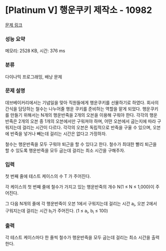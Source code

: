 # [Platinum V] 행운쿠키 제작소 - 10982 

[문제 링크](https://www.acmicpc.net/problem/10982) 

### 성능 요약

메모리: 2528 KB, 시간: 376 ms

### 분류

다이나믹 프로그래밍, 배낭 문제

### 문제 설명

<p>데브베이커리에서는 기념일을 맞아 직원들에게 행운쿠키를 선물하기로 하였다. 회사의 간식을 담당하는 철수는 나누어줄 행운 쿠키를 준비하는 역할을 맡게 되었다. 행운쿠키를 만들기 위해서는 N개의 행운반죽을 2개의 오븐을 이용해 구워야 한다. 각각의 행운반죽은 2개의 오븐 중 1개의 오븐에서만 구워져야 하며, 어떤 오븐에서 굽는지에 따라 구워지는데 걸리는 시간이 다르다. 각각의 오븐은 독립적으로 반죽을 구울 수 있으며, 오븐에 반죽을 넣거나 빼는데 걸리는 시간은 없다고 가정하자.</p>

<p>철수는 행운반죽을 모두 구워야 퇴근을 할 수 있다고 한다. 철수가 최대한 빨리 퇴근을 할 수 있도록 행운반죽을 모두 굽는데 걸리는 최소 시간을 구해주자. </p>

### 입력 

 <p>첫 번째 줄에 테스트 케이스의 수 T 가 주어진다.</p>

<p>각 케이스의 첫 번째 줄에 철수가 가지고 있는 행운반죽의 개수 N(1 ≤ N ≤ 1,000)이 주어진다.</p>

<p>그 다음 N개의 줄에 각 행운반죽이 오븐 1에서 구워지는데 걸리는 시간 a<sub>i</sub>, 오븐 2에서 구워지는데 걸리는 시간 b<sub>i</sub>가 주어진다. (1 ≤ a<sub>i</sub>, b<sub>i</sub> ≤ 100)</p>

### 출력 

 <p>각 테스트 케이스마다 한 줄씩 철수가 행운반죽을 모두 굽는데 걸리는 최소 시간을 출력한다.</p>

